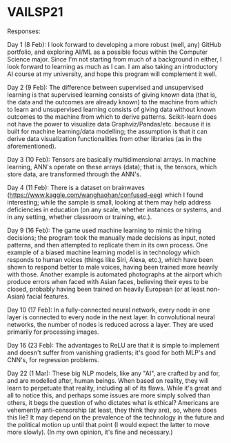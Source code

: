 # VAILSP21

Responses:

Day 1 (8 Feb): I look forward to developing a more robust (well, any) GitHub portfolio, and exploring AI/ML as a possible focus within the Computer Science major. Since I'm not starting from much of a background in either, I look forward to learning as much as I can. I am also taking an introductory AI course at my university, and hope this program will complement it well.

Day 2 (9 Feb): The difference between supervised and unsupervised learning is that supervised learning consists of giving known data (that is, the data and the outcomes are already known) to the machine from which to learn and unsupervised learning consists of giving data without known outcomes to the machine from which to derive patterns. 
Scikit-learn does not have the power to visualize data Graphviz/Pandas/etc. because it is built for machine learning/data modelling; the assumption is that it can derive data visualization functionalities from other libraries (as in the aforementioned). 

Day 3 (10 Feb): Tensors are basically multidimensional arrays. In machine learning, ANN's operate on these arrays (data); that is, the tensors, which store data, are transformed through the ANN's.

Day 4 (11 Feb): There is a dataset on brainwaves (https://www.kaggle.com/wanghaohan/confused-eeg) which I found interesting; while the sample is small, looking at them may help address deficiencies in education (on any scale, whether instances or systems, and in any setting, whether classroom or training, etc.).

Day 9 (16 Feb): The game used machine learning to mimic the hiring decisions; the program took the manually made decisions as input, noted patterns, and then attempted to replicate them in its own process. One example of a biased machine learning model is in technology which responds to human voices (things like Siri, Alexa, etc.), which have been shown to respond better to male voices, having been trained more heavily with those. Another example is automated photographs at the airport which produce errors when faced with Asian faces, believing their eyes to be closed, probably having been trained on heavily European (or at least non-Asian) facial features.

Day 10 (17 Feb): In a fully-connected neural network, every node in one layer is connected to every node in the next layer. In convolutional neural networks, the number of nodes is reduced across a layer. They are used primarily for processing images.

Day 16 (23 Feb): The advantages to ReLU are that it is simple to implement and doesn't suffer from vanishing gradients; it's good for both MLP's and CNN's, for regression problems.

Day 22 (1 Mar): These big NLP models, like any "AI", are crafted by and for, and are modelled after, human beings. When based on reality, they will learn to perpetuate that reality, including all of its flaws. While it's great and all to notice this, and perhaps some issues are more simply solved than others, it begs the question of who dictates what is ethical? Americans are vehemently anti-censorship (at least, they think they are), so, where does this lie? It may depend on the prevalence of the technology in the future and the political motion up until that point (I would expect the latter to move more slowly). (In my own opinion, it's fine and necessary.)
